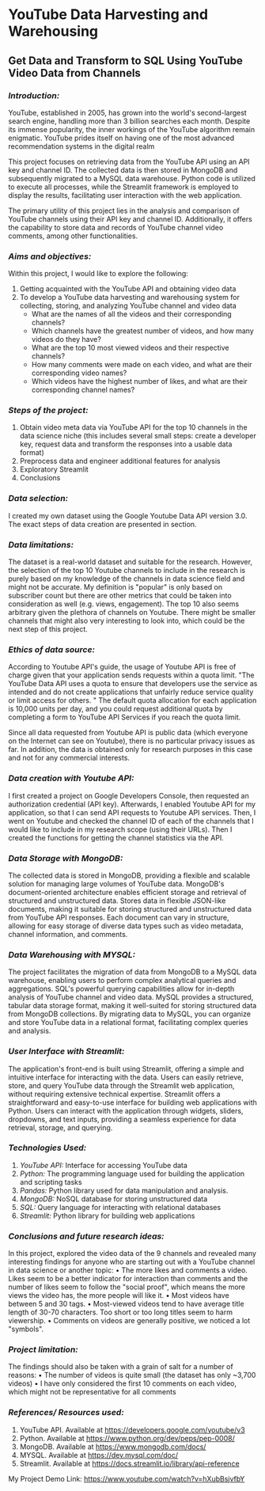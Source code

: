 # YouTube Data Harvesting and Warehousing

## Get Data and Transform to SQL Using YouTube Video Data from Channels


### *Introduction:*

YouTube, established in 2005, has grown into the world's second-largest search engine, handling more than 3 billion searches each month. Despite its immense popularity, the inner workings of the YouTube algorithm remain enigmatic. YouTube prides itself on having one of the most advanced recommendation systems in the digital realm

This project focuses on retrieving data from the YouTube API using an API key and channel ID. The collected data is then stored in MongoDB and subsequently migrated to a MySQL data warehouse. Python code is utilized to execute all processes, while the Streamlit framework is employed to display the results, facilitating user interaction with the web application.

The primary utility of this project lies in the analysis and comparison of YouTube channels using their API key and channel ID. Additionally, it offers the capability to store data and records of YouTube channel video comments, among other functionalities.


### *Aims and objectives:*

Within this project, I would like to explore the following:

1. Getting acquainted with the YouTube API and obtaining video data
2. To develop a YouTube data harvesting and warehousing system for collecting, storing, and analyzing YouTube channel and video data
    - What are the names of all the videos and their corresponding channels?
    - Which channels have the greatest number of videos, and how many videos do they have?
    -	What are the top 10 most viewed videos and their respective channels?
    -	How many comments were made on each video, and what are their corresponding video names?
    -	Which videos have the highest number of likes, and what are their corresponding channel names?



### *Steps of the project:*

1.	Obtain video meta data via YouTube API for the top 10 channels in the data science niche (this includes several small steps: create a developer key, request data and transform the responses into a usable data format)
2.	Preprocess data and engineer additional features for analysis
3.	Exploratory Streamlit
4.	Conclusions
   

### *Data selection:*

I created my own dataset using the Google Youtube Data API version 3.0. The exact steps of data creation are presented in section.


### *Data limitations:*

The dataset is a real-world dataset and suitable for the research. However, the selection of the top 10 Youtube channels to include in the research is purely based on my knowledge of the channels in data science field and might not be accurate. My definition is "popular" is only based on subscriber count but there are other metrics that could be taken into consideration as well (e.g. views, engagement). The top 10 also seems arbitrary given the plethora of channels on Youtube. There might be smaller channels that might also very interesting to look into, which could be the next step of this project.


### *Ethics of data source:*

According to Youtube API's guide, the usage of Youtube API is free of charge given that your application sends requests within a quota limit. "The YouTube Data API uses a quota to ensure that developers use the service as intended and do not create applications that unfairly reduce service quality or limit access for others. " The default quota allocation for each application is 10,000 units per day, and you could request additional quota by completing a form to YouTube API Services if you reach the quota limit.

Since all data requested from Youtube API is public data (which everyone on the Internet can see on Youtube), there is no particular privacy issues as far. In addition, the data is obtained only for research purposes in this case and not for any commercial interests.


### *Data creation with Youtube API:*

I first created a project on Google Developers Console, then requested an authorization credential (API key). Afterwards, I enabled Youtube API for my application, so that I can send API requests to Youtube API services. Then, I went on Youtube and checked the channel ID of each of the channels that I would like to include in my research scope (using their URLs). Then I created the functions for getting the channel statistics via the API.


### *Data Storage with MongoDB:*

The collected data is stored in MongoDB, providing a flexible and scalable solution for managing large volumes of YouTube data. MongoDB's document-oriented architecture enables efficient storage and retrieval of structured and unstructured data. Stores data in flexible JSON-like documents, making it suitable for storing structured and unstructured data from YouTube API responses. Each document can vary in structure, allowing for easy storage of diverse data types such as video metadata, channel information, and comments.


### *Data Warehousing with MYSQL:*

The project facilitates the migration of data from MongoDB to a MySQL data warehouse, enabling users to perform complex analytical queries and aggregations. SQL's powerful querying capabilities allow for in-depth analysis of YouTube channel and video data. MySQL provides a structured, tabular data storage format, making it well-suited for storing structured data from MongoDB collections. By migrating data to MySQL, you can organize and store YouTube data in a relational format, facilitating complex queries and analysis.


### *User Interface with Streamlit:*

The application's front-end is built using Streamlit, offering a simple and intuitive interface for interacting with the data. Users can easily retrieve, store, and query YouTube data through the Streamlit web application, without requiring extensive technical expertise. Streamlit offers a straightforward and easy-to-use interface for building web applications with Python. Users can interact with the application through widgets, sliders, dropdowns, and text inputs, providing a seamless experience for data retrieval, storage, and querying.


### *Technologies Used:*

1. *YouTube API:* Interface for accessing YouTube data
2. *Python:* The programming language used for building the application and scripting tasks
3. *Pandas:* Python library used for data manipulation and analysis.
4. *MongoDB:* NoSQL database for storing unstructured data
5. *SQL:* Query language for interacting with relational databases
6. *Streamlit:* Python library for building web applications


### *Conclusions and future research ideas:*

In this project, explored the video data of the 9 channels and revealed many interesting findings for anyone who are starting out with a YouTube channel in data science or another topic:
  •	The more likes and comments a video. Likes seem to be a better indicator for interaction than comments and the number of likes seem to follow the "social proof", which means the more views the video has, the      more people will like it.
  •	Most videos have between 5 and 30 tags.
  •	Most-viewed videos tend to have average title length of 30-70 characters. Too short or too long titles seem to harm viewership.
  •	Comments on videos are generally positive, we noticed a lot "symbols".


### *Project limitation:*

The findings should also be taken with a grain of salt for a number of reasons:
  •	The number of videos is quite small (the dataset has only ~3,700 videos)
  •	I have only considered the first 10 comments on each video, which might not be representative for all comments


### *References/ Resources used:*

1.  YouTube API. Available at https://developers.google.com/youtube/v3
2.  Python. Available at https://www.python.org/dev/peps/pep-0008/
3.  MongoDB. Available at https://www.mongodb.com/docs/
4.  MYSQL. Available at https://dev.mysql.com/doc/
5.  Streamlit. Available at https://docs.streamlit.io/library/api-reference

My Project Demo Link: https://www.youtube.com/watch?v=hXubBsjvfbY
